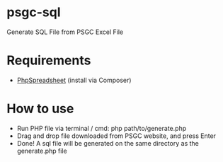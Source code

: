 # psgc-sql
Generate SQL File from PSGC Excel File

# Requirements
- [PhpSpreadsheet](https://phpspreadsheet.readthedocs.io/en/latest/#installation) (install via Composer)

# How to use
- Run PHP file via terminal / cmd: php path/to/generate.php
- Drag and drop file downloaded from PSGC website, and press Enter
- Done! A sql file will be generated on the same directory as the generate.php file
